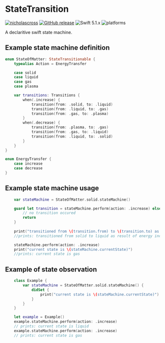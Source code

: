 # StateTransition
[![nicholascross](https://circleci.com/gh/nicholascross/StateTransition.svg?style=svg)](https://app.circleci.com/pipelines/github/nicholascross/StateTransition)
[![GitHub release](https://img.shields.io/github/release/nicholascross/StateTransition.svg)](https://github.com/nicholascross/StateTransition/releases) 
![Swift 5.1.x](https://img.shields.io/badge/Swift-5.0.x-orange.svg) 
![platforms](https://img.shields.io/badge/platforms-iOS%20%7C%20macOS%20%7C%20watchOS%20%7C%20tvOS%20-lightgrey.svg)

A declaritive swift state machine.

## Example state machine definition

```swift
enum StateOfMatter: StateTransitionable {
    typealias Action = EnergyTransfer

    case solid
    case liquid
    case gas
    case plasma

    var transitions: Transitions {
        when(.increase) {
            transition(from: .solid, to: .liquid)
            transition(from: .liquid, to: .gas)
            transition(from: .gas, to: .plasma)
        }
        when(.decrease) {
            transition(from: .plasma, to: .gas)
            transition(from: .gas, to: .liquid)
            transition(from: .liquid, to: .solid)
        }
    }
}

enum EnergyTransfer {
    case increase
    case decrease
}
```

## Example state machine usage

```swift
    var stateMachine = StateOfMatter.solid.stateMachine()

    guard let transition = stateMachine.perform(action: .increase) else {
        // no transition occured
        return
    }
    
    print("transitioned from \(transition.from) to \(transition.to) as result of energy \(transition.action)")
    //prints: transitioned from solid to liquid as result of energy increase

    stateMachine.perform(action: .increase)
    print("current state is \(stateMachine.currentState)")
    //prints: current state is gas
```

## Example of state observation

```swift
    class Example {
        var stateMachine = StateOfMatter.solid.stateMachine() {
            didSet {
                print("current state is \(stateMachine.currentState)")
            }
        }
    }

    let example = Example()
    example.stateMachine.perform(action: .increase)
    // prints: current state is liquid
    example.stateMachine.perform(action: .increase)
    // prints: current state is gas
``` 
